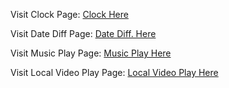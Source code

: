 Visit Clock Page: <a href = "https://mrunal77.github.io/Clock/Clock.html" target="_blank">Clock Here</a>

Visit Date Diff Page: <a href = "https://mrunal77.github.io/Clock/DateDiff.html" target="_blank">Date Diff. Here</a>

Visit Music Play Page: <a href = "https://mrunal77.github.io/Clock/MusicPlay.html" target="_blank"> Music Play Here</a>

Visit Local Video Play Page: <a href = "https://mrunal77.github.io/Clock/VideoPlay.html" target="_blank"> Local Video Play Here</a>